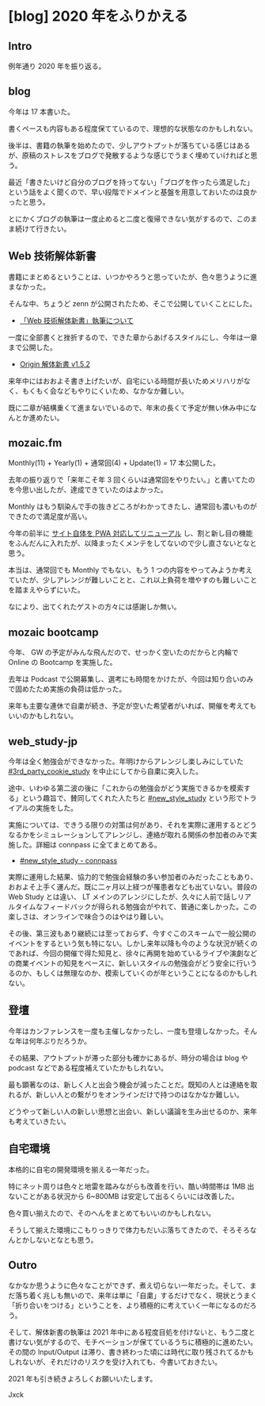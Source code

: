 # [blog] 2020 年をふりかえる


## Intro

例年通り 2020 年を振り返る。


## blog

今年は 17 本書いた。

書くペースも内容もある程度保てているので、理想的な状態なのかもしれない。

後半は、書籍の執筆を始めたので、少しアウトプットが落ちている感じはあるが、原稿のストレスをブログで発散するような感じでうまく埋めていければと思う。

最近「書きたいけど自分のブログを持ってない」「ブログを作ったら満足した」という話をよく聞くので、早い段階でドメインと基盤を用意しておいたのは良かったと思う。

とにかくブログの執筆は一度止めると二度と復帰できない気がするので、このまま続けて行きたい。


## Web 技術解体新書

書籍にまとめるということは、いつかやろうと思っていたが、色々思うように進まなかった。

そんな中、ちょうど zenn が公開されたため、そこで公開していくことにした。

- [「Web 技術解体新書」執筆について](https://zenn.dev/jxck/articles/web-anatomia-concepts)

一度に全部書くと挫折するので、できた章からあげるスタイルにし、今年は一章まで公開した。

- [Origin 解体新書 v1.5.2](https://zenn.dev/jxck/books/origin-anatomia)

来年中にはおおよそ書き上げたいが、自宅にいる時間が長いためメリハリがなく、もくもく会などもやりにくいため、なかなか難しい。

既に二章が結構重くて進まないでいるので、年末の長くて予定が無い休み中になんとか進めたい。


## mozaic.fm

Monthly(11) + Yearly(1) + 通常回(4) + Update(1) = 17 本公開した。

去年の振り返りで「来年こそ年 3 回くらいは通常回をやりたい。」と書いてたのを今思い出したが、達成できていたのはよかった。

Monthly はもう馴染んで手の抜きどころがわかってきたし、通常回も濃いものができたので満足度が高い。

今年の前半に [サイト自体を PWA 対応してリニューアル](https://blog.jxck.io/entries/2020-05-06/mozaic-v3-release.html) し、割と新し目の機能をふんだんに入れたが、以降まったくメンテをしてないので少し直さないとなと思う。

本当は、通常回でも Monthly でもない、もう 1 つの内容をやってみようか考えていたが、少しアレンジが難しいことと、これ以上負荷を増やすのも難しいことを踏まえやらずにいた。

なにより、出てくれたゲストの方々には感謝しか無い。


## mozaic bootcamp

今年、 GW の予定がみんな飛んだので、せっかく空いたのだからと内輪で Online の Bootcamp を実施した。

去年は Podcast で公開募集し、選考にも時間をかけたが、今回は知り合いのみで固めたため実施の負荷は低かった。

来年も主要な連休で自粛が続き、予定が空いた希望者がいれば、開催を考えてもいいのかもしれない。


## web_study-jp

今年は全く勉強会ができなかった。年明けからアレンジし楽しみにしていた [#3rd_party_cookie_study](https://web-study.connpass.com/event/165022/) を中止にしてから自粛に突入した。

途中、いわゆる第二波の後に「これからの勉強会がどう実施できるかを模索する」という趣旨で、賛同してくれた人たちと [#new_style_study](https://web-study.connpass.com/event/192863/) という形でトライアルの実施をした。

実施については、できうる限りの対策は何があり、それを実際に運用するとどうなるかをシミュレーションしてアレンジし、連絡が取れる関係の参加者のみで実施した。詳細は connpass に全てまとめてある。

- [#new_style_study - connpass](https://web-study.connpass.com/event/192863/)

実際に運用した結果、協力的で勉強会経験の多い参加者のみだったこともあり、おおよそ上手く運んだ。既に二ヶ月以上経つが罹患者なども出ていない。普段の Web Study とは違い、 LT メインのアレンジにしたが、久々に人前で話しリアルタイムなフィードバックが得られる勉強会がやれて、普通に楽しかった。この楽しさは、オンラインで味合うのはやはり難しい。

その後、第三波もあり継続には至っておらず、今すぐこのスキームで一般公開のイベントをするという気も特にない。しかし来年以降も今のような状況が続くのであれば、今回の開催で得た知見と、徐々に再開を始めているライブや演劇などの商業イベントの知見をベースに、新しいスタイルの勉強会がどう安全に行いうるのか、もしくは無理なのか、模索していくのが年ということになるのかもしれない。


## 登壇

今年はカンファレンスを一度も主催しなかったし、一度も登壇しなかった。そんな年は何年ぶりだろうか。

その結果、アウトプットが滞った部分も確かにあるが、時分の場合は blog や podcast などである程度補えていたかもしれない。

最も顕著なのは、新しく人と出会う機会が減ったことだ。既知の人とは連絡を取れるが、新しい人との繋がりをオンラインだけで持つのはなかなか難しい。

どうやって新しい人の新しい思想と出会い、新しい議論を生み出せるのか、来年も考えていきたい。


## 自宅環境

本格的に自宅の開発環境を揃える一年だった。

特にネット周りは色々と地雷を踏みながらも改善を行い、酷い時間帯は 1MB 出ないことがある状況から 6~800MB は安定して出るくらいには改善した。

色々買い揃えたので、そのへんをまとめてもいいのかもしれない。

そうして揃えた環境にこもりっきりで体力もだいぶ落ちてきたので、そろそろなんとかしないとなとも思う。


## Outro

なかなか思うように色々なことができず、煮え切らない一年だった。そして、まだ落ち着く兆しも無いので、来年は単に「自粛」するだけでなく、現状とうまく「折り合いをつける」ということを、より積極的に考えていく一年になるのだろう。

そして、解体新書の執筆は 2021 年中にある程度目処を付けないと、もう二度と書けない気がするので、モチベーションが保てているうちに積極的に進めたい。その間の Input/Output は滞り、書き終わった頃には時代に取り残されてるかもしれないが、それだけのリスクを受け入れても、今書いておきたい。

2021 年も引き続きよろしくお願いいたします。


Jxck
